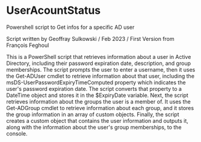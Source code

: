 # UserAcountStatus
Powershell script to Get infos for a specific AD user

Script written by Geoffray Sulkowski / Feb 2023 / First Version from François Feghoul


 This is a PowerShell script that retrieves information about a user in Active Directory, including their password expiration date, 
 description, and group memberships. The script prompts the user to enter a username, then it uses the Get-ADUser cmdlet to retrieve information about that user, 
 including the msDS-UserPasswordExpiryTimeComputed property which indicates the user's password expiration date. 
 The script converts that property to a DateTime object and stores it in the $ExpiryDate variable.
 Next, the script retrieves information about the groups the user is a member of. It uses the Get-ADGroup cmdlet to retrieve information about each group, 
 and it stores the group information in an array of custom objects.
 Finally, the script creates a custom object that contains the user information and outputs it, along with the information about the user's group memberships, to the console.
